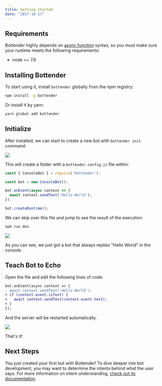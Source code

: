 ```yaml
---
title: Getting Started
date: "2017-10-17"
---
```


## Requirements

Bottender highly depends on [async function](https://developer.mozilla.org/en-US/docs/Web/JavaScript/Reference/Statements/async_function) syntax, so you must make sure your runtime meets the following requirements:

- node >= 7.6

## Installing Bottender

To start using it, install `bottender` globally from the npm registry:

```sh
npm install -g bottender
```

Or install it by yarn:

```sh
yarn global add bottender
```

## Initialize

After installed, we can start to create a new bot with `bottender init` command:

![](https://user-images.githubusercontent.com/3382565/42831197-41b3f436-8a20-11e8-80a9-d2cd4895e0f5.png)

This will create a folder with a `bottender.config.js` file within:

```js
const { ConsoleBot } = require('bottender');

const bot = new ConsoleBot();

bot.onEvent(async context => {
  await context.sendText('Hello World');
});

bot.createRuntime();
```

We can skip over this file and jump to see the result of the execution:

```sh
npm run dev
```

![](https://user-images.githubusercontent.com/3382565/42831198-41e68f86-8a20-11e8-8b22-3378c37c4ed4.png)

As you can see, we just got a bot that always replies "Hello World" in the console.

## Teach Bot to Echo

Open the file and edit the following lines of code:

```diff
bot.onEvent(async context => {
- await context.sendText('Hello World');
+ if (context.event.isText) {
+   await context.sendText(context.event.text);
+ }
});
```

And the server will be restarted automatically.

![](https://user-images.githubusercontent.com/3382565/42831200-4215364c-8a20-11e8-9e19-cd0709bc1b13.png)

That's it!

## Next Steps

You just created your first bot with Bottender! To dive deeper into bot development, you may want to determine the intents behind what the user says. For more information on intent understanding, [check out its documentation](./Guides-Intents).
